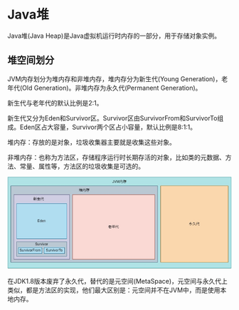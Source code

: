 # Java堆

Java堆(Java Heap)是Java虚拟机运行时内存的一部分，用于存储对象实例。

## 堆空间划分

JVM内存划分为堆内存和非堆内存，堆内存分为新生代(Young Generation)，老年代(Old Generation)。非堆内存为永久代(Permanent Generation)。

新生代与老年代的默认比例是2:1。

新生代又分为Eden和Survivor区。Survivor区由SurvivorFrom和SurvivorTo组成。Eden区占大容量，Survivor两个区占小容量，默认比例是8:1:1。

堆内存：存放的是对象，垃圾收集器主要就是收集这些对象。

非堆内存：也称为方法区，存储程序运行时长期存活的对象，比如类的元数据、方法、常量、属性等，方法区的垃圾收集是可选的。

![](../../img/jdk7heap.jpg)

在JDK1.8版本废弃了永久代，替代的是元空间(MetaSpace)，元空间与永久代上类似，都是方法区的实现，他们最大区别是：元空间并不在JVM中，而是使用本地内存。
